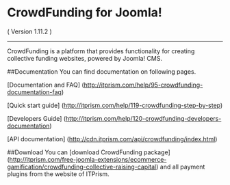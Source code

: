CrowdFunding for Joomla! 
==========================
( Version 1.11.2 )
- - -

CrowdFunding is a platform that provides functionality for creating collective funding websites, powered by Joomla! CMS.

##Documentation
You can find documentation on following pages.

[Documentation and FAQ] (http://itprism.com/help/95-crowdfunding-documentation-faq)

[Quick start guide] (http://itprism.com/help/119-crowdfunding-step-by-step)

[Developers Guide] (http://itprism.com/help/120-crowdfunding-developers-documentation)

[API documentation] (http://cdn.itprism.com/api/crowdfunding/index.html)

##Download
You can [download CrowdFunding package] (http://itprism.com/free-joomla-extensions/ecommerce-gamification/crowdfunding-collective-raising-capital) and all payment plugins from the website of ITPrism.
